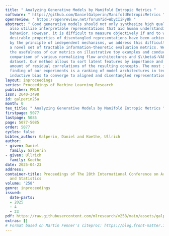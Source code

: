 ```yaml
---
title: " Analyzing Generative Models by Manifold Entropic Metrics "
software: " https://github.com/DanielGalperin/ManifoldEntropicMetrics "
openreview: " https://openreview.net/forum?id=WbyCIiFy8k "
abstract: " Good generative models should not only synthesize high quality data, but
  also utilize interpretable representations that aid human understanding of their
  behavior. However, it is difficult to measure objectively if and to what degree
  desirable properties of disentangled representations have been achieved. Inspired
  by the principle of independent mechanisms, we address this difficulty by introducing
  a novel set of tractable information-theoretic evaluation metrics. We demonstrate
  the usefulness of our metrics on illustrative toy examples and conduct an in-depth
  comparison of various normalizing flow architectures and $\\beta$-VAEs on the EMNIST
  dataset. Our method allows to sort latent features by importance and assess the
  amount of residual correlations of the resulting concepts. The most interesting
  finding of our experiments is a ranking of model architectures in terms of their
  inductive bias to converge to aligned and disentangled representations during training. "
layout: inproceedings
series: Proceedings of Machine Learning Research
publisher: PMLR
issn: 2640-3498
id: galperin25a
month: 0
tex_title: " Analyzing Generative Models by Manifold Entropic Metrics "
firstpage: 5077
lastpage: 5085
page: 5077-5085
order: 5077
cycles: false
bibtex_author: Galperin, Daniel and Koethe, Ullrich
author:
- given: Daniel
  family: Galperin
- given: Ullrich
  family: Koethe
date: 2025-04-23
address:
container-title: Proceedings of The 28th International Conference on Artificial Intelligence
  and Statistics
volume: '258'
genre: inproceedings
issued:
  date-parts:
  - 2025
  - 4
  - 23
pdf: https://raw.githubusercontent.com/mlresearch/v258/main/assets/galperin25a/galperin25a.pdf
extras: []
# Format based on Martin Fenner's citeproc: https://blog.front-matter.io/posts/citeproc-yaml-for-bibliographies/
---
```

